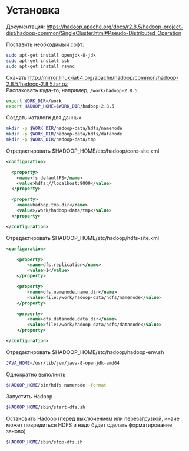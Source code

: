 # Установка

Документация: https://hadoop.apache.org/docs/r2.8.5/hadoop-project-dist/hadoop-common/SingleCluster.html#Pseudo-Distributed_Operation

Поставить необходимый софт:

```bash
sudo apt-get install openjdk-8-jdk
sudo apt-get install ssh
sudo apt-get install rsync
```

Скачать http://mirror.linux-ia64.org/apache/hadoop/common/hadoop-2.8.5/hadoop-2.8.5.tar.gz  
Распаковать куда-то, например, `/work/hadoop-2.8.5`.  

```bash
export WORK_DIR=/work
export HADOOP_HOME=$WORK_DIR/hadoop-2.8.5
```

Создать каталоги для данных

```bash
mkdir -p $WORK_DIR/hadoop-data/hdfs/namenode
mkdir -p $WORK_DIR/hadoop-data/hdfs/datanode
mkdir -p $WORK_DIR/hadoop-data/tmp
```

Отредактировать $HADOOP_HOME/etc/hadoop/core-site.xml

```xml
<configuration>

  <property>
    <name>fs.defaultFS</name>
    <value>hdfs://localhost:9000</value>
  </property>

  <property>
    <name>hadoop.tmp.dir</name>
    <value>/work/hadoop-data/tmp</value>
  </property>

</configuration>
```

Отредактировать $HADOOP_HOME/etc/hadoop/hdfs-site.xml

```xml
<configuration>

    <property>
        <name>dfs.replication</name>
        <value>1</value>
    </property>

    <property>
        <name>dfs.namenode.name.dir</name>
        <value>file:/work/hadoop-data/hdfs/namenode</value>
    </property>

    <property>
        <name>dfs.datanode.data.dir</name>
        <value>file:/work/hadoop-data/hdfs/datanode</value>
    </property>

</configuration>
```

Отредактировать $HADOOP_HOME/etc/hadoop/hadoop-env.sh

```bash
JAVA_HOME=/usr/lib/jvm/java-8-openjdk-amd64
```

Однократно выполнить

```bash
$HADOOP_HOME/bin/hdfs namenode -format
```

Запустить Hadoop

```bash
$HADOOP_HOME/sbin/start-dfs.sh
```

Остановить Hadoop (перед выключением или перезагрузкой, иначе может повредиться HDFS и надо будет сделать форматирование заново)

```bash
$HADOOP_HOME/sbin/stop-dfs.sh
```